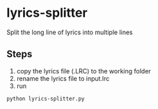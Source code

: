 # lyrics-splitter
Split the long line of lyrics into multiple lines

## Steps
1. copy the lyrics file (.LRC) to the working folder
2. rename the lyrics file to input.lrc
3. run
  ```shell
  python lyrics-splitter.py
  ```
